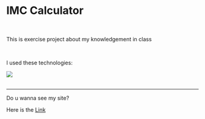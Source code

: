 <h1>IMC Calculator</h1><br>
<p>This is exercise project about my knowledgement in class</p><br>

<p>I used these technologies:</p>

<div>
    <img src="https://skillicons.dev/icons?i=html,css,js">
</div><br>

<hr>

<p>Do u wanna see my site?</p>
<p>Here is the <a href="https://rhoanbarioni.github.io/IMC_Calculator.js/" target="_blank">Link</a></p>
